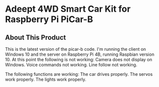 # Adeept 4WD Smart Car Kit for Raspberry Pi PiCar-B

## About This Product
This is the latest version of the picar-b code. I'm running the client on Windows 10 and the server on Raspberry Pi 4B, running Raspbian version 10. At this point the following is not working:
Camera does not display on Windows.
Voice commands not working.
Line follow not working.

The following functions are working:
The car drives properly.
The servos work properly.
The lights work properly.


